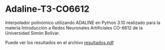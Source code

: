 # Adaline-T3-CO6612
 
Interpolador polinómico utilizando ADALINE en Python 3.10 realizado para la materia Introducción a Redes Neuronales Artificiales CO-6612 de la Universidad Simón Bolívar.

Puede ver los resultados en el archivo [resultados.pdf](resultados.pdf)

